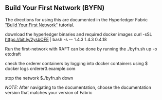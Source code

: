 ## Build Your First Network (BYFN)

The directions for using this are documented in the Hyperledger Fabric
["Build Your First Network"](http://hyperledger-fabric.readthedocs.io/en/latest/build_network.html) tutorial.


download the hyperledger binaries and required docker images 
curl -sSL https://bit.ly/2ysbOFE | bash -s -- 1.4.3 1.4.3 0.4.18 


Run the first-network with RAFT can be done by running the ./byfn.sh up -o etcdraft 


check the orderer containers by logging into docker containers using $ docker logs orderer3.example.com



stop the network $./byfn.sh down

*NOTE:* After navigating to the documentation, choose the documentation version that matches your version of Fabric

